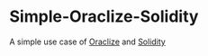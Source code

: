 
# Simple-Oraclize-Solidity

A simple use case of [Oraclize](http://www.oraclize.it/) and [Solidity](http://solidity.readthedocs.io/)